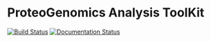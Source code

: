 ProteoGenomics Analysis ToolKit
===============================

[![Build Status](https://travis-ci.org/bigbio/pgatk.svg?branch=master)](https://travis-ci.org/bigbio/pgatk)  [![Documentation Status](https://readthedocs.org/projects/red-docs/badge/?version=latest)](https://red-docs.readthedocs.io/en/latest/?badge=latest)


